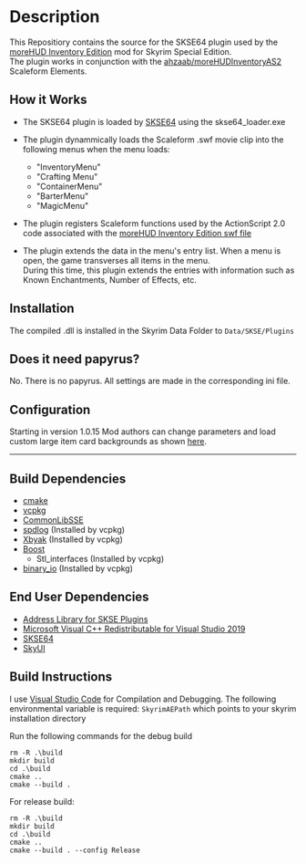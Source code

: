 
# Description

This Repositiory contains the source for the SKSE64 plugin used by the [moreHUD Inventory Edition](https://www.nexusmods.com/skyrimspecialedition/mods/18619) mod for Skyrim Special Edition.  
The plugin works in conjunction with the [ahzaab/moreHUDInventoryAS2](https://github.com/ahzaab/moreHUDInventoryAS2) Scaleform Elements.  

## How it Works

* The SKSE64 plugin is loaded by [SKSE64](http://skse.silverlock.org/) using the skse64_loader.exe
* The plugin dynammically loads the Scaleform .swf movie clip into the following menus when the menu loads:
  * "InventoryMenu"
  * "Crafting Menu"
  * "ContainerMenu"
  * "BarterMenu"
  * "MagicMenu"

* The plugin registers Scaleform functions used by the ActionScript 2.0 code associated with the [moreHUD Inventory Edition swf file](https://github.com/ahzaab/moreHUDInventoryAS2) 
* The plugin extends the data in the menu's entry list.  When a menu is open, the game transverses all items in the menu.  
  During this time, this plugin extends the entries with information such as Known Enchantments, Number of Effects, etc.

## Installation
The compiled .dll is installed in the Skyrim Data Folder to `Data/SKSE/Plugins`

## Does it need papyrus?
No.  There is no papyrus.  All settings are made in the corresponding ini file.

## Configuration
Starting in version 1.0.15 Mod authors can change parameters and load custom large item card backgrounds as shown [here](https://github.com/ahzaab/moreHUDInventory/tree/master/Data/Interface/exported/moreHUDIE).

---

## Build Dependencies
* [cmake](https://cmake.org)
* [vcpkg](https://github.com/microsoft/vcpkg)
* [CommonLibSSE](https://github.com/Ryan-rsm-McKenzie/CommonLibSSE)
* [spdlog](https://github.com/gabime/spdlog) (Installed by vcpkg)
* [Xbyak](https://github.com/herumi/xbyak) (Installed by vcpkg)
* [Boost](https://www.boost.org/)
	* Stl_interfaces  (Installed by vcpkg)
* [binary_io](https://github.com/Ryan-rsm-McKenzie/binary_io) (Installed by vcpkg)


## End User Dependencies
* [Address Library for SKSE Plugins](https://www.nexusmods.com/skyrimspecialedition/mods/32444)
* [Microsoft Visual C++ Redistributable for Visual Studio 2019](https://support.microsoft.com/en-us/help/2977003/the-latest-supported-visual-c-downloads)
* [SKSE64](https://skse.silverlock.org/)
* [SkyUI](https://www.nexusmods.com/skyrimspecialedition/mods/12604)


## Build Instructions
I use [Visual Studio Code](https://code.visualstudio.com/) for Compilation and Debugging.
The following environmental variable is required: `SkyrimAEPath` which points to your skyrim installation directory

Run the following commands for the debug build
```
rm -R .\build
mkdir build
cd .\build
cmake ..
cmake --build .
```

For release build:
```
rm -R .\build
mkdir build
cd .\build
cmake ..
cmake --build . --config Release
```
